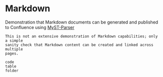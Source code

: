 # Markdown

Demonstration that Markdown documents can be generated and published to
Confluence using [MyST-Parser][MyST-Parser]

```{note}
This is not an extensive demonstration of Markdown capabilities; only a simple
sanity check that Markdown content can be created and linked across multiple
pages.
```

```{toctree}
code
table
folder
```

[MyST-Parser]: https://myst-parser.readthedocs.io/
